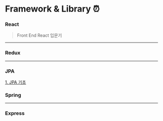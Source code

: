 # Framework & Library :alarm_clock:

### React

> Front End React 입문기

---

### Redux

---

### JPA

[1. JPA 기초](./JPA/JPA_Basic.md)

### Spring

---

### Express
